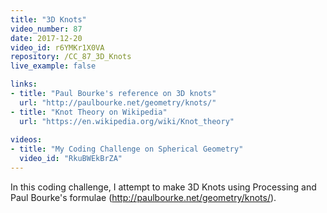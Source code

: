 ```yaml
---
title: "3D Knots"
video_number: 87
date: 2017-12-20
video_id: r6YMKr1X0VA
repository: /CC_87_3D_Knots
live_example: false

links:
- title: "Paul Bourke's reference on 3D knots"
  url: "http://paulbourke.net/geometry/knots/"
- title: "Knot Theory on Wikipedia"
  url: "https://en.wikipedia.org/wiki/Knot_theory"
    
videos:
- title: "My Coding Challenge on Spherical Geometry"
  video_id: "RkuBWEkBrZA"
---
```


In this coding challenge, I attempt to make 3D Knots using Processing and Paul Bourke's formulae (http://paulbourke.net/geometry/knots/).
